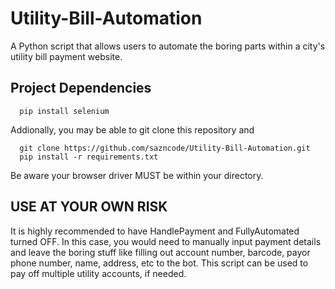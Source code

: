 # Utility-Bill-Automation
A Python script that allows users to automate the boring parts within a city's utility bill payment website. 


## Project Dependencies


```pip
  pip install selenium
```
Addionally, you may be able to git clone this repository and 
```pip
  git clone https://github.com/sazncode/Utility-Bill-Automation.git
  pip install -r requirements.txt
```

Be aware your browser driver MUST be within your directory. 

## USE AT YOUR OWN RISK
It is highly recommended to have HandlePayment and FullyAutomated turned OFF. In this case, you would need to manually input payment details and leave the boring stuff like filling out account number, barcode, payor phone number, name, address, etc to the bot. This script can be used to pay off multiple utility accounts, if needed. 
